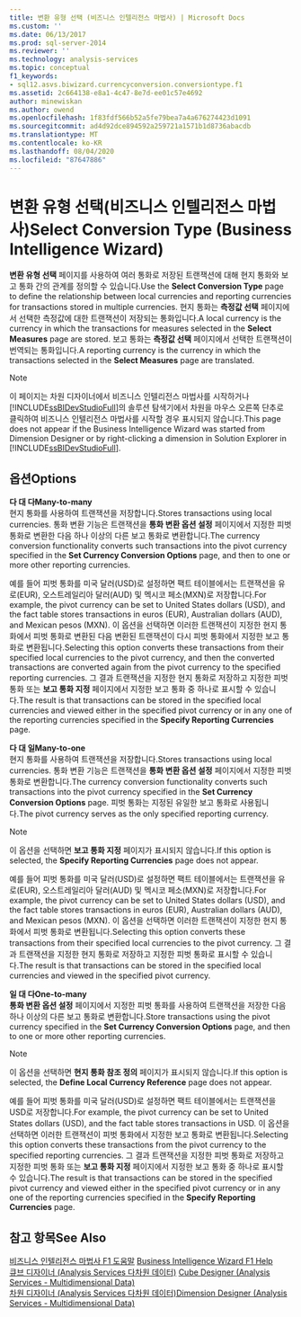 ```yaml
---
title: 변환 유형 선택 (비즈니스 인텔리전스 마법사) | Microsoft Docs
ms.custom: ''
ms.date: 06/13/2017
ms.prod: sql-server-2014
ms.reviewer: ''
ms.technology: analysis-services
ms.topic: conceptual
f1_keywords:
- sql12.asvs.biwizard.currencyconversion.conversiontype.f1
ms.assetid: 2c664138-e8a1-4c47-8e7d-ee01c57e4692
author: minewiskan
ms.author: owend
ms.openlocfilehash: 1f83fdf566b52a5fe79bea7a4a676274423d1091
ms.sourcegitcommit: ad4d92dce894592a259721a1571b1d8736abacdb
ms.translationtype: MT
ms.contentlocale: ko-KR
ms.lasthandoff: 08/04/2020
ms.locfileid: "87647886"
---
```

# <a name="select-conversion-type-business-intelligence-wizard"></a><span data-ttu-id="5446d-102">변환 유형 선택(비즈니스 인텔리전스 마법사)</span><span class="sxs-lookup"><span data-stu-id="5446d-102">Select Conversion Type (Business Intelligence Wizard)</span></span>
  <span data-ttu-id="5446d-103">**변환 유형 선택** 페이지를 사용하여 여러 통화로 저장된 트랜잭션에 대해 현지 통화와 보고 통화 간의 관계를 정의할 수 있습니다.</span><span class="sxs-lookup"><span data-stu-id="5446d-103">Use the **Select Conversion Type** page to define the relationship between local currencies and reporting currencies for transactions stored in multiple currencies.</span></span> <span data-ttu-id="5446d-104">현지 통화는 **측정값 선택** 페이지에서 선택한 측정값에 대한 트랜잭션이 저장되는 통화입니다.</span><span class="sxs-lookup"><span data-stu-id="5446d-104">A local currency is the currency in which the transactions for measures selected in the **Select Measures** page are stored.</span></span> <span data-ttu-id="5446d-105">보고 통화는 **측정값 선택** 페이지에서 선택한 트랜잭션이 번역되는 통화입니다.</span><span class="sxs-lookup"><span data-stu-id="5446d-105">A reporting currency is the currency in which the transactions selected in the **Select Measures** page are translated.</span></span>  
  
> [!NOTE]  
>  <span data-ttu-id="5446d-106">이 페이지는 차원 디자이너에서 비즈니스 인텔리전스 마법사를 시작하거나 [!INCLUDE[ssBIDevStudioFull](../includes/ssbidevstudiofull-md.md)]의 솔루션 탐색기에서 차원을 마우스 오른쪽 단추로 클릭하여 비즈니스 인텔리전스 마법사를 시작할 경우 표시되지 않습니다.</span><span class="sxs-lookup"><span data-stu-id="5446d-106">This page does not appear if the Business Intelligence Wizard was started from Dimension Designer or by right-clicking a dimension in Solution Explorer in [!INCLUDE[ssBIDevStudioFull](../includes/ssbidevstudiofull-md.md)].</span></span>  
  
## <a name="options"></a><span data-ttu-id="5446d-107">옵션</span><span class="sxs-lookup"><span data-stu-id="5446d-107">Options</span></span>  
 <span data-ttu-id="5446d-108">**다 대 다**</span><span class="sxs-lookup"><span data-stu-id="5446d-108">**Many-to-many**</span></span>  
 <span data-ttu-id="5446d-109">현지 통화를 사용하여 트랜잭션을 저장합니다.</span><span class="sxs-lookup"><span data-stu-id="5446d-109">Stores transactions using local currencies.</span></span> <span data-ttu-id="5446d-110">통화 변환 기능은 트랜잭션을 **통화 변환 옵션 설정** 페이지에서 지정한 피벗 통화로 변환한 다음 하나 이상의 다른 보고 통화로 변환합니다.</span><span class="sxs-lookup"><span data-stu-id="5446d-110">The currency conversion functionality converts such transactions into the pivot currency specified in the **Set Currency Conversion Options** page, and then to one or more other reporting currencies.</span></span>  
  
 <span data-ttu-id="5446d-111">예를 들어 피벗 통화를 미국 달러(USD)로 설정하면 팩트 테이블에서는 트랜잭션을 유로(EUR), 오스트레일리아 달러(AUD) 및 멕시코 페소(MXN)로 저장합니다.</span><span class="sxs-lookup"><span data-stu-id="5446d-111">For example, the pivot currency can be set to United States dollars (USD), and the fact table stores transactions in euros (EUR), Australian dollars (AUD), and Mexican pesos (MXN).</span></span> <span data-ttu-id="5446d-112">이 옵션을 선택하면 이러한 트랜잭션이 지정한 현지 통화에서 피벗 통화로 변환된 다음 변환된 트랜잭션이 다시 피벗 통화에서 지정한 보고 통화로 변환됩니다.</span><span class="sxs-lookup"><span data-stu-id="5446d-112">Selecting this option converts these transactions from their specified local currencies to the pivot currency, and then the converted transactions are converted again from the pivot currency to the specified reporting currencies.</span></span> <span data-ttu-id="5446d-113">그 결과 트랜잭션을 지정한 현지 통화로 저장하고 지정한 피벗 통화 또는 **보고 통화 지정** 페이지에서 지정한 보고 통화 중 하나로 표시할 수 있습니다.</span><span class="sxs-lookup"><span data-stu-id="5446d-113">The result is that transactions can be stored in the specified local currencies and viewed either in the specified pivot currency or in any one of the reporting currencies specified in the **Specify Reporting Currencies** page.</span></span>  
  
 <span data-ttu-id="5446d-114">**다 대 일**</span><span class="sxs-lookup"><span data-stu-id="5446d-114">**Many-to-one**</span></span>  
 <span data-ttu-id="5446d-115">현지 통화를 사용하여 트랜잭션을 저장합니다.</span><span class="sxs-lookup"><span data-stu-id="5446d-115">Stores transactions using local currencies.</span></span> <span data-ttu-id="5446d-116">통화 변환 기능은 트랜잭션을 **통화 변환 옵션 설정** 페이지에서 지정한 피벗 통화로 변환합니다.</span><span class="sxs-lookup"><span data-stu-id="5446d-116">The currency conversion functionality converts such transactions into the pivot currency specified in the **Set Currency Conversion Options** page.</span></span> <span data-ttu-id="5446d-117">피벗 통화는 지정된 유일한 보고 통화로 사용됩니다.</span><span class="sxs-lookup"><span data-stu-id="5446d-117">The pivot currency serves as the only specified reporting currency.</span></span>  
  
> [!NOTE]  
>  <span data-ttu-id="5446d-118">이 옵션을 선택하면 **보고 통화 지정** 페이지가 표시되지 않습니다.</span><span class="sxs-lookup"><span data-stu-id="5446d-118">If this option is selected, the **Specify Reporting Currencies** page does not appear.</span></span>  
  
 <span data-ttu-id="5446d-119">예를 들어 피벗 통화를 미국 달러(USD)로 설정하면 팩트 테이블에서는 트랜잭션을 유로(EUR), 오스트레일리아 달러(AUD) 및 멕시코 페소(MXN)로 저장합니다.</span><span class="sxs-lookup"><span data-stu-id="5446d-119">For example, the pivot currency can be set to United States dollars (USD), and the fact table stores transactions in euros (EUR), Australian dollars (AUD), and Mexican pesos (MXN).</span></span> <span data-ttu-id="5446d-120">이 옵션을 선택하면 이러한 트랜잭션이 지정한 현지 통화에서 피벗 통화로 변환됩니다.</span><span class="sxs-lookup"><span data-stu-id="5446d-120">Selecting this option converts these transactions from their specified local currencies to the pivot currency.</span></span> <span data-ttu-id="5446d-121">그 결과 트랜잭션을 지정한 현지 통화로 저장하고 지정한 피벗 통화로 표시할 수 있습니다.</span><span class="sxs-lookup"><span data-stu-id="5446d-121">The result is that transactions can be stored in the specified local currencies and viewed in the specified pivot currency.</span></span>  
  
 <span data-ttu-id="5446d-122">**일 대 다**</span><span class="sxs-lookup"><span data-stu-id="5446d-122">**One-to-many**</span></span>  
 <span data-ttu-id="5446d-123">**통화 변환 옵션 설정** 페이지에서 지정한 피벗 통화를 사용하여 트랜잭션을 저장한 다음 하나 이상의 다른 보고 통화로 변환합니다.</span><span class="sxs-lookup"><span data-stu-id="5446d-123">Store transactions using the pivot currency specified in the **Set Currency Conversion Options** page, and then to one or more other reporting currencies.</span></span>  
  
> [!NOTE]  
>  <span data-ttu-id="5446d-124">이 옵션을 선택하면 **현지 통화 참조 정의** 페이지가 표시되지 않습니다.</span><span class="sxs-lookup"><span data-stu-id="5446d-124">If this option is selected, the **Define Local Currency Reference** page does not appear.</span></span>  
  
 <span data-ttu-id="5446d-125">예를 들어 피벗 통화를 미국 달러(USD)로 설정하면 팩트 테이블에서는 트랜잭션을 USD로 저장합니다.</span><span class="sxs-lookup"><span data-stu-id="5446d-125">For example, the pivot currency can be set to United States dollars (USD), and the fact table stores transactions in USD.</span></span> <span data-ttu-id="5446d-126">이 옵션을 선택하면 이러한 트랜잭션이 피벗 통화에서 지정한 보고 통화로 변환됩니다.</span><span class="sxs-lookup"><span data-stu-id="5446d-126">Selecting this option converts these transactions from the pivot currency to the specified reporting currencies.</span></span> <span data-ttu-id="5446d-127">그 결과 트랜잭션을 지정한 피벗 통화로 저장하고 지정한 피벗 통화 또는 **보고 통화 지정** 페이지에서 지정한 보고 통화 중 하나로 표시할 수 있습니다.</span><span class="sxs-lookup"><span data-stu-id="5446d-127">The result is that transactions can be stored in the specified pivot currency and viewed either in the specified pivot currency or in any one of the reporting currencies specified in the **Specify Reporting Currencies** page.</span></span>  
  
## <a name="see-also"></a><span data-ttu-id="5446d-128">참고 항목</span><span class="sxs-lookup"><span data-stu-id="5446d-128">See Also</span></span>  
 <span data-ttu-id="5446d-129">[비즈니스 인텔리전스 마법사 F1 도움말](business-intelligence-wizard-f1-help.md) </span><span class="sxs-lookup"><span data-stu-id="5446d-129">[Business Intelligence Wizard F1 Help](business-intelligence-wizard-f1-help.md) </span></span>  
 <span data-ttu-id="5446d-130">[큐브 디자이너 &#40;Analysis Services 다차원 데이터&#41;](cube-designer-analysis-services-multidimensional-data.md) </span><span class="sxs-lookup"><span data-stu-id="5446d-130">[Cube Designer &#40;Analysis Services - Multidimensional Data&#41;](cube-designer-analysis-services-multidimensional-data.md) </span></span>  
 [<span data-ttu-id="5446d-131">차원 디자이너 &#40;Analysis Services 다차원 데이터&#41;</span><span class="sxs-lookup"><span data-stu-id="5446d-131">Dimension Designer &#40;Analysis Services - Multidimensional Data&#41;</span></span>](dimension-designer-analysis-services-multidimensional-data.md)  
  
  
